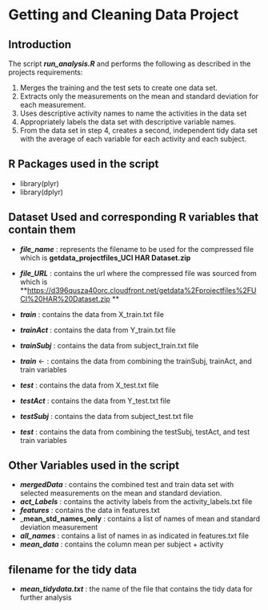 # Getting and Cleaning Data Project 

## Introduction

The script _**run_analysis.R**_ and performs the following as described in the projects requirements:

1. Merges the training and the test sets to create one data set.
2. Extracts only the measurements on the mean and standard deviation for each measurement.
3. Uses descriptive activity names to name the activities in the data set
4. Appropriately labels the data set with descriptive variable names.
5. From the data set in step 4, creates a second, independent tidy data set with the average of each variable for each activity and each subject.

## R Packages used in the script

* library(plyr)
*  library(dplyr)

## Dataset Used and corresponding R variables that contain them

* _**file_name**_ : represents the filename to be used for the compressed file which is  **getdata_projectfiles_UCI HAR Dataset.zip**
* _**file_URL**_  : contains the url where the compressed file was sourced from which is **https://d396qusza40orc.cloudfront.net/getdata%2Fprojectfiles%2FUCI%20HAR%20Dataset.zip **

* _**train**_ : contains the data from X_train.txt file
* _**trainAct**_ : contains the data from Y_train.txt file
* _**trainSubj**_ : contains the data from subject_train.txt file 
* _**train**_ <- : contains the data from combining the trainSubj, trainAct, and train variables

* _**test**_ : contains the data from X_test.txt file
* _**testAct**_ : contains the data from Y_test.txt file
* _**testSubj**_ : contains the data from subject_test.txt file
* _**test**_ : contains the data from combining the testSubj, testAct, and test train variables

## Other Variables used in the script

* _**mergedData**_	: contains the combined test and train data set with selected measurements on the mean and standard deviation.  
* _**act_Labels**_ : contains the activity labels from the activity_labels.txt file
* _**features**_ : contains the data in features.txt
* _**mean_std_names_only** : contains a list of names of mean and standard deviation measurement 
* _**all_names**_ : contains a list of names in as indicated in features.txt file
* _**mean_data**_  	: contains the column mean per subject + activity

## filename for the tidy data

* _**mean_tidydata.txt**_ : the name of the file that contains the tidy data for further analysis


